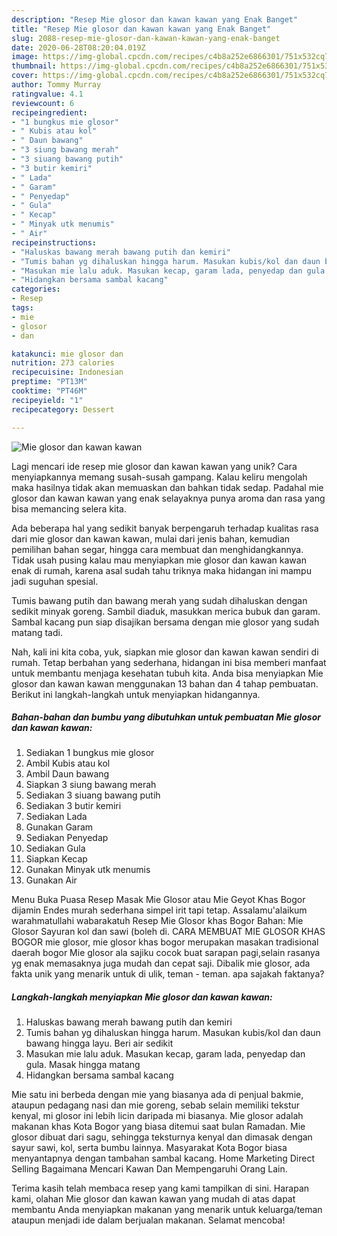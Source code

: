 ```yaml
---
description: "Resep Mie glosor dan kawan kawan yang Enak Banget"
title: "Resep Mie glosor dan kawan kawan yang Enak Banget"
slug: 2088-resep-mie-glosor-dan-kawan-kawan-yang-enak-banget
date: 2020-06-28T08:20:04.019Z
image: https://img-global.cpcdn.com/recipes/c4b8a252e6866301/751x532cq70/mie-glosor-dan-kawan-kawan-foto-resep-utama.jpg
thumbnail: https://img-global.cpcdn.com/recipes/c4b8a252e6866301/751x532cq70/mie-glosor-dan-kawan-kawan-foto-resep-utama.jpg
cover: https://img-global.cpcdn.com/recipes/c4b8a252e6866301/751x532cq70/mie-glosor-dan-kawan-kawan-foto-resep-utama.jpg
author: Tommy Murray
ratingvalue: 4.1
reviewcount: 6
recipeingredient:
- "1 bungkus mie glosor"
- " Kubis atau kol"
- " Daun bawang"
- "3 siung bawang merah"
- "3 siuang bawang putih"
- "3 butir kemiri"
- " Lada"
- " Garam"
- " Penyedap"
- " Gula"
- " Kecap"
- " Minyak utk menumis"
- " Air"
recipeinstructions:
- "Haluskas bawang merah bawang putih dan kemiri"
- "Tumis bahan yg dihaluskan hingga harum. Masukan kubis/kol dan daun bawang hingga layu. Beri air sedikit"
- "Masukan mie lalu aduk. Masukan kecap, garam lada, penyedap dan gula. Masak hingga matang"
- "Hidangkan bersama sambal kacang"
categories:
- Resep
tags:
- mie
- glosor
- dan

katakunci: mie glosor dan 
nutrition: 273 calories
recipecuisine: Indonesian
preptime: "PT13M"
cooktime: "PT46M"
recipeyield: "1"
recipecategory: Dessert

---
```



![Mie glosor dan kawan kawan](https://img-global.cpcdn.com/recipes/c4b8a252e6866301/751x532cq70/mie-glosor-dan-kawan-kawan-foto-resep-utama.jpg)

Lagi mencari ide resep mie glosor dan kawan kawan yang unik? Cara menyiapkannya memang susah-susah gampang. Kalau keliru mengolah maka hasilnya tidak akan memuaskan dan bahkan tidak sedap. Padahal mie glosor dan kawan kawan yang enak selayaknya punya aroma dan rasa yang bisa memancing selera kita.

Ada beberapa hal yang sedikit banyak berpengaruh terhadap kualitas rasa dari mie glosor dan kawan kawan, mulai dari jenis bahan, kemudian pemilihan bahan segar, hingga cara membuat dan menghidangkannya. Tidak usah pusing kalau mau menyiapkan mie glosor dan kawan kawan enak di rumah, karena asal sudah tahu triknya maka hidangan ini mampu jadi suguhan spesial.

Tumis bawang putih dan bawang merah yang sudah dihaluskan dengan sedikit minyak goreng. Sambil diaduk, masukkan merica bubuk dan garam. Sambal kacang pun siap disajikan bersama dengan mie glosor yang sudah matang tadi.


Nah, kali ini kita coba, yuk, siapkan mie glosor dan kawan kawan sendiri di rumah. Tetap berbahan yang sederhana, hidangan ini bisa memberi manfaat untuk membantu menjaga kesehatan tubuh kita. Anda bisa menyiapkan Mie glosor dan kawan kawan menggunakan 13 bahan dan 4 tahap pembuatan. Berikut ini langkah-langkah untuk menyiapkan hidangannya.

<!--inarticleads1-->

##### Bahan-bahan dan bumbu yang dibutuhkan untuk pembuatan Mie glosor dan kawan kawan:

1. Sediakan 1 bungkus mie glosor
1. Ambil  Kubis atau kol
1. Ambil  Daun bawang
1. Siapkan 3 siung bawang merah
1. Sediakan 3 siuang bawang putih
1. Sediakan 3 butir kemiri
1. Sediakan  Lada
1. Gunakan  Garam
1. Sediakan  Penyedap
1. Sediakan  Gula
1. Siapkan  Kecap
1. Gunakan  Minyak utk menumis
1. Gunakan  Air


Menu Buka Puasa Resep Masak Mie Glosor atau Mie Geyot Khas Bogor dijamin Endes murah sederhana simpel irit tapi tetap. Assalamu&#39;alaikum warahmatullahi wabarakatuh Resep Mie Glosor khas Bogor Bahan: Mie Glosor Sayuran kol dan sawi (boleh di. CARA MEMBUAT MIE GLOSOR KHAS BOGOR mie glosor, mie glosor khas bogor merupakan masakan tradisional daerah bogor Mie glosor ala sajiku cocok buat sarapan pagi,selain rasanya yg enak memasaknya juga mudah dan cepat saji. Dibalik mie glosor, ada fakta unik yang menarik untuk di ulik, teman - teman. apa sajakah faktanya? 

<!--inarticleads2-->

##### Langkah-langkah menyiapkan Mie glosor dan kawan kawan:

1. Haluskas bawang merah bawang putih dan kemiri
1. Tumis bahan yg dihaluskan hingga harum. Masukan kubis/kol dan daun bawang hingga layu. Beri air sedikit
1. Masukan mie lalu aduk. Masukan kecap, garam lada, penyedap dan gula. Masak hingga matang
1. Hidangkan bersama sambal kacang


Mie satu ini berbeda dengan mie yang biasanya ada di penjual bakmie, ataupun pedagang nasi dan mie goreng, sebab selain memiliki tekstur kenyal, mi glosor ini lebih licin daripada mi biasanya. Mie glosor adalah makanan khas Kota Bogor yang biasa ditemui saat bulan Ramadan. Mie glosor dibuat dari sagu, sehingga teksturnya kenyal dan dimasak dengan sayur sawi, kol, serta bumbu lainnya. Masyarakat Kota Bogor biasa menyantapnya dengan tambahan sambal kacang. Home Marketing Direct Selling Bagaimana Mencari Kawan Dan Mempengaruhi Orang Lain. 

Terima kasih telah membaca resep yang kami tampilkan di sini. Harapan kami, olahan Mie glosor dan kawan kawan yang mudah di atas dapat membantu Anda menyiapkan makanan yang menarik untuk keluarga/teman ataupun menjadi ide dalam berjualan makanan. Selamat mencoba!
